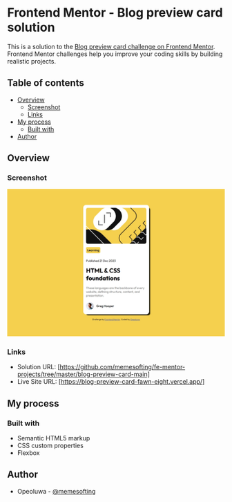 # Frontend Mentor - Blog preview card solution

This is a solution to the [Blog preview card challenge on Frontend Mentor](https://www.frontendmentor.io/challenges/blog-preview-card-ckPaj01IcS). Frontend Mentor challenges help you improve your coding skills by building realistic projects. 

## Table of contents

- [Overview](#overview)
  - [Screenshot](#screenshot)
  - [Links](#links)
- [My process](#my-process)
  - [Built with](#built-with)
- [Author](#author)

## Overview

### Screenshot

![./assets/images/screenshot2.jpeg](./assets/images/screenshot2.jpeg)

### Links

- Solution URL: [https://github.com/memesofting/fe-mentor-projects/tree/master/blog-preview-card-main]
- Live Site URL: [https://blog-preview-card-fawn-eight.vercel.app/]

## My process

### Built with

- Semantic HTML5 markup
- CSS custom properties
- Flexbox

## Author

- Opeoluwa - [@memesofting](https://www.frontendmentor.io/profile/memesofting)